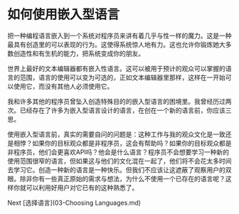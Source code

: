 # 如何使用嵌入型语言

把一种编程语言嵌入到一个系统对程序员来讲有着几乎与性一样的魔力。这是一种最具有创造里的可以表现的行为。这使得系统惊人地有力。这也允许你锻炼她大多数创造性和有生机的能力，把系统变成你的朋友。

世界上最好的文本编辑器都有嵌入性语言。这可以被用于预计的观众可以掌握的语言的范围，语言的使用可以变为可选的，正如文本编辑器里那样，这样在一开始可以使用它，而没有其他人必须使用它。

我和许多其他的程序员曾坠入创造特殊目的的嵌入型语言的困境里。我曾经历过两次。已经存在了许多为嵌入型语言设计的语言，在创在一个新的语言前，你应该三思。

使用嵌入型语言前，真实的需要自问的问题是：这种工作与我的观众文化是一致还是相悖？如果你的目标观众都是非程序员，这会有帮助吗？如果你的目标观众都是非程序员，他们会更喜欢API吗？他会是什么语言？程序员不会想要学习一种新的使用范围很窄的语言，但如果这与他们的文化混在一起了，他们将不会花太多时间去学习它。创造一种新的语言是一种快乐。但我们不应该让这遮蔽了观察用户的双眼。除非你有一些真正原始的需求与想法，为什么不使用一个已存在的语言呢？这样你就可以利用好用户对它已有的这种熟悉了。

Next [选择语言](03-Choosing Languages.md)
